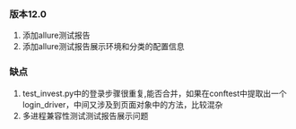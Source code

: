 ### 版本12.0
1. 添加allure测试报告
2. 添加allure测试报告展示环境和分类的配置信息

### 缺点
1. test_invest.py中的登录步骤很重复,能否合并，如果在conftest中提取出一个login_driver，中间又涉及到页面对象中的方法，比较混杂
2. 多进程兼容性测试测试报告展示问题


  